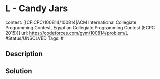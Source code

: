 # L - Candy Jars

contest: [[CFICPC/100814/100814|ACM International Collegiate Programming Contest, Egyptian Collegiate Programming Contest (ECPC 2015)]]
url: https://codeforces.com/gym/100814/problem/L
#Status/UNSOLVED
Tags: #

## Description

## Solution

